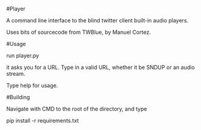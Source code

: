 #Player

A command line interface to the blind twitter client built-in audio players.

Uses bits of sourcecode from TWBlue, by Manuel Cortez.

#Usage

run player.py

it asks you for a URL. Type in a valid URL, whether it be SNDUP or an audio stream.

Type help for usage.

#Building

Navigate with CMD to the root of the directory, and type

pip install -r requirements.txt